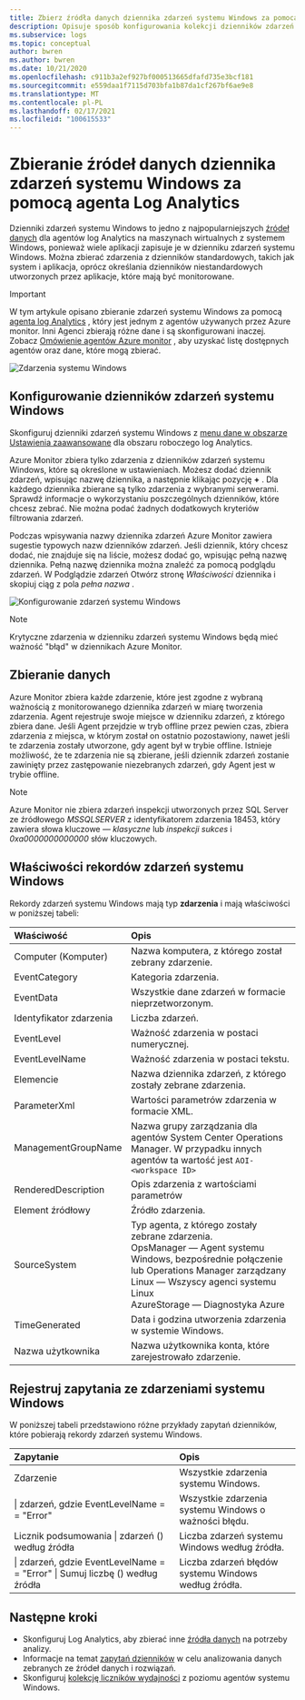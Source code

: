 ```yaml
---
title: Zbierz źródła danych dziennika zdarzeń systemu Windows za pomocą agenta Log Analytics w Azure Monitor
description: Opisuje sposób konfigurowania kolekcji dzienników zdarzeń systemu Windows przez Azure Monitor i szczegóły tworzonych przez nie rekordów.
ms.subservice: logs
ms.topic: conceptual
author: bwren
ms.author: bwren
ms.date: 10/21/2020
ms.openlocfilehash: c911b3a2ef927bf000513665dfafd735e3bcf181
ms.sourcegitcommit: e559daa1f7115d703bfa1b87da1cf267bf6ae9e8
ms.translationtype: MT
ms.contentlocale: pl-PL
ms.lasthandoff: 02/17/2021
ms.locfileid: "100615533"
---
```

# <a name="collect-windows-event-log-data-sources-with-log-analytics-agent"></a>Zbieranie źródeł danych dziennika zdarzeń systemu Windows za pomocą agenta Log Analytics
Dzienniki zdarzeń systemu Windows to jedno z najpopularniejszych [źródeł danych](../agents/agent-data-sources.md) dla agentów log Analytics na maszynach wirtualnych z systemem Windows, ponieważ wiele aplikacji zapisuje je w dzienniku zdarzeń systemu Windows.  Można zbierać zdarzenia z dzienników standardowych, takich jak system i aplikacja, oprócz określania dzienników niestandardowych utworzonych przez aplikacje, które mają być monitorowane.

> [!IMPORTANT]
> W tym artykule opisano zbieranie zdarzeń systemu Windows za pomocą [agenta log Analytics](../platform/log-analytics-agent.md) , który jest jednym z agentów używanych przez Azure monitor. Inni Agenci zbierają różne dane i są skonfigurowani inaczej. Zobacz [Omówienie agentów Azure monitor](../agents/agents-overview.md) , aby uzyskać listę dostępnych agentów oraz dane, które mogą zbierać.

![Zdarzenia systemu Windows](media/data-sources-windows-events/overview.png)     

## <a name="configuring-windows-event-logs"></a>Konfigurowanie dzienników zdarzeń systemu Windows
Skonfiguruj dzienniki zdarzeń systemu Windows z [menu dane w obszarze Ustawienia zaawansowane](../agents/agent-data-sources.md#configuring-data-sources) dla obszaru roboczego log Analytics.

Azure Monitor zbiera tylko zdarzenia z dzienników zdarzeń systemu Windows, które są określone w ustawieniach.  Możesz dodać dziennik zdarzeń, wpisując nazwę dziennika, a następnie klikając pozycję **+** .  Dla każdego dziennika zbierane są tylko zdarzenia z wybranymi serwerami.  Sprawdź informacje o wykorzystaniu poszczególnych dzienników, które chcesz zebrać.  Nie można podać żadnych dodatkowych kryteriów filtrowania zdarzeń.

Podczas wpisywania nazwy dziennika zdarzeń Azure Monitor zawiera sugestie typowych nazw dzienników zdarzeń. Jeśli dziennik, który chcesz dodać, nie znajduje się na liście, możesz dodać go, wpisując pełną nazwę dziennika. Pełną nazwę dziennika można znaleźć za pomocą podglądu zdarzeń. W Podglądzie zdarzeń Otwórz stronę *Właściwości* dziennika i skopiuj ciąg z pola *pełna nazwa* .

![Konfigurowanie zdarzeń systemu Windows](media/data-sources-windows-events/configure.png)

> [!NOTE]
> Krytyczne zdarzenia w dzienniku zdarzeń systemu Windows będą mieć ważność "błąd" w dziennikach Azure Monitor.

## <a name="data-collection"></a>Zbieranie danych
Azure Monitor zbiera każde zdarzenie, które jest zgodne z wybraną ważnością z monitorowanego dziennika zdarzeń w miarę tworzenia zdarzenia.  Agent rejestruje swoje miejsce w dzienniku zdarzeń, z którego zbiera dane.  Jeśli Agent przejdzie w tryb offline przez pewien czas, zbiera zdarzenia z miejsca, w którym został on ostatnio pozostawiony, nawet jeśli te zdarzenia zostały utworzone, gdy agent był w trybie offline.  Istnieje możliwość, że te zdarzenia nie są zbierane, jeśli dziennik zdarzeń zostanie zawinięty przez zastępowanie niezebranych zdarzeń, gdy Agent jest w trybie offline.

>[!NOTE]
>Azure Monitor nie zbiera zdarzeń inspekcji utworzonych przez SQL Server ze źródłowego *MSSQLSERVER* z identyfikatorem zdarzenia 18453, który zawiera słowa kluczowe — *klasyczne* lub *inspekcji sukces* i *0xa0000000000000* słów kluczowych.
>

## <a name="windows-event-records-properties"></a>Właściwości rekordów zdarzeń systemu Windows
Rekordy zdarzeń systemu Windows mają typ **zdarzenia** i mają właściwości w poniższej tabeli:

| Właściwość | Opis |
|:--- |:--- |
| Computer (Komputer) |Nazwa komputera, z którego został zebrany zdarzenie. |
| EventCategory |Kategoria zdarzenia. |
| EventData |Wszystkie dane zdarzeń w formacie nieprzetworzonym. |
| Identyfikator zdarzenia |Liczba zdarzeń. |
| EventLevel |Ważność zdarzenia w postaci numerycznej. |
| EventLevelName |Ważność zdarzenia w postaci tekstu. |
| Elemencie |Nazwa dziennika zdarzeń, z którego zostały zebrane zdarzenia. |
| ParameterXml |Wartości parametrów zdarzenia w formacie XML. |
| ManagementGroupName |Nazwa grupy zarządzania dla agentów System Center Operations Manager.  W przypadku innych agentów ta wartość jest `AOI-<workspace ID>` |
| RenderedDescription |Opis zdarzenia z wartościami parametrów |
| Element źródłowy |Źródło zdarzenia. |
| SourceSystem |Typ agenta, z którego zostały zebrane zdarzenia. <br> OpsManager — Agent systemu Windows, bezpośrednie połączenie lub Operations Manager zarządzany <br> Linux — Wszyscy agenci systemu Linux  <br> AzureStorage — Diagnostyka Azure |
| TimeGenerated |Data i godzina utworzenia zdarzenia w systemie Windows. |
| Nazwa użytkownika |Nazwa użytkownika konta, które zarejestrowało zdarzenie. |

## <a name="log-queries-with-windows-events"></a>Rejestruj zapytania ze zdarzeniami systemu Windows
W poniższej tabeli przedstawiono różne przykłady zapytań dzienników, które pobierają rekordy zdarzeń systemu Windows.

| Zapytanie | Opis |
|:---|:---|
| Zdarzenie |Wszystkie zdarzenia systemu Windows. |
| &#124; zdarzeń, gdzie EventLevelName = = "Error" |Wszystkie zdarzenia systemu Windows o ważności błędu. |
| Licznik podsumowania &#124; zdarzeń () według źródła |Liczba zdarzeń systemu Windows według źródła. |
| &#124; zdarzeń, gdzie EventLevelName = = "Error" &#124; Sumuj liczbę () według źródła |Liczba zdarzeń błędów systemu Windows według źródła. |


## <a name="next-steps"></a>Następne kroki
* Skonfiguruj Log Analytics, aby zbierać inne [źródła danych](../agents/agent-data-sources.md) na potrzeby analizy.
* Informacje na temat [zapytań dzienników](../log-query/log-query-overview.md) w celu analizowania danych zebranych ze źródeł danych i rozwiązań.  
* Skonfiguruj [kolekcję liczników wydajności](data-sources-performance-counters.md) z poziomu agentów systemu Windows.
